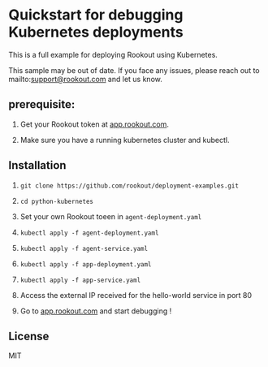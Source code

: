 # Quickstart for debugging Kubernetes deployments

This is a full example for deploying Rookout using Kubernetes.

This sample may be out of date. If you face any issues, please reach out to mailto:support@rookout.com and let us know.

## prerequisite:

1. Get your Rookout token at [app.rookout.com](https://app.rookout.com).

2. Make sure you have a running kubernetes cluster and kubectl.

## Installation

1. `git clone https://github.com/rookout/deployment-examples.git`

2. `cd python-kubernetes`

3. Set your own Rookout toeen in `agent-deployment.yaml`

3. `kubectl apply -f agent-deployment.yaml`

4. `kubectl apply -f agent-service.yaml`

3. `kubectl apply -f app-deployment.yaml`

4. `kubectl apply -f app-service.yaml`

5. Access the external IP received for the hello-world service in port 80

6. Go to [app.rookout.com](https://app.rookout.com) and start debugging !

## License

MIT
